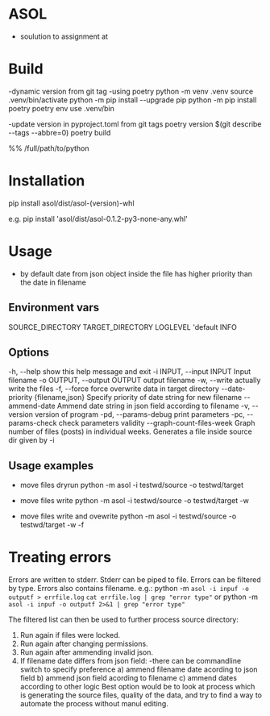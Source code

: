 # ASOL
- soulution to assignment at 
 
# Build
-dynamic version from git tag
-using poetry
python -m venv .venv
source .venv/bin/activate
python -m pip install --upgrade pip
python -m pip install poetry
poetry env use .venv/bin

-update version in pyproject.toml from git tags
poetry version $(git describe --tags --abbre=0)	
poetry build

%% /full/path/to/python
 
# Installation
pip install asol/dist/asol-(version)-whl

e.g.
pip install 'asol/dist/asol-0.1.2-py3-none-any.whl'

# Usage
- by default date from json object inside the file has higher priority than the date in filename

## Environment vars
SOURCE_DIRECTORY
TARGET_DIRECTORY
LOGLEVEL  'default INFO

## Options
  -h, --help            show this help message and exit
  -i INPUT, --input INPUT
                        Input filename
  -o OUTPUT, --output OUTPUT
                        output filename
  -w, --write           actually write the files
  -f, --force           force overwrite data in target directory
  --date-priority {filename,json}
                        Specify priority of date string for new filename
  --ammend-date         Ammend date string in json field according to filename
  -v, --version         version of program
  -pd, --params-debug   print parameters
  -pc, --params-check   check parameters validity
  --graph-count-files-week
                        Graph number of files (posts) in individual weeks. Generates
                        a file inside source dir given by -i

## Usage examples
* move files dryrun
python -m asol -i testwd/source -o testwd/target
 
* move files write
python -m asol -i testwd/source -o testwd/target -w

* move files write and ovewrite
python -m asol -i testwd/source -o testwd/target -w -f

# Treating errors
Errors are written to stderr. Stderr can be piped to file.
Errors can be filtered by type. Errors also contains filename. 
e.g.: 
python -m `asol -i inpuf -o outputf > errfile.log`
`cat errfile.log | grep "error type"`
or
python -m `asol -i inpuf -o outputf 2>&1 | grep "error type"`

The filtered list can then be used to further process source directory:
1. Run again if files were locked.
2. Run again after changing permissions.
3. Run again after ammending invalid json.
4. If filename date differs from json field:
-there can be commandline switch to specify preference
a) ammend filename date acording to json field
b) ammend json field acording to filename
c) ammend dates according to other logic
Best option would be to look at process which is generating the source files, quality of the data, and try to find a way to automate the process without manul editing.







